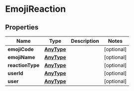 
# EmojiReaction

## Properties
Name | Type | Description | Notes
------------ | ------------- | ------------- | -------------
**emojiCode** | [**AnyType**](.md) |  |  [optional]
**emojiName** | [**AnyType**](.md) |  |  [optional]
**reactionType** | [**AnyType**](.md) |  |  [optional]
**userId** | [**AnyType**](.md) |  |  [optional]
**user** | [**AnyType**](.md) |  |  [optional]



